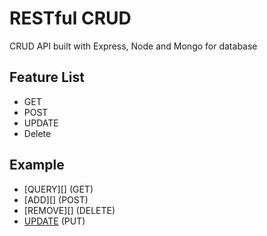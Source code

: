# RESTful CRUD
CRUD API built with Express, Node and Mongo for database

## Feature List
* GET
* POST
* UPDATE
* Delete

## Example
- [QUERY][] (GET)
- [ADD][] (POST)
- [REMOVE][] (DELETE)
- [UPDATE][] (PUT)

[GET]: /Explore-Auth-Api/documentation/graphql/
[POST]: /Explore-Auth-Api/documentation/graphql/
[UPDATE]: /Explore-Auth-Api/documentation/graphql/
[DELETE]: /Explore-Auth-Api/documentation/graphql/
